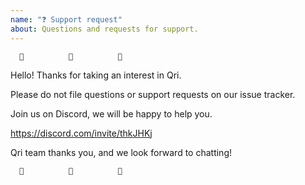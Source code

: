 ```yaml
---
name: "❓ Support request"
about: Questions and requests for support.
---
```


      🛑          🛑          🛑

Hello! Thanks for taking an interest in Qri.

Please do not file questions or support requests on our issue tracker.

Join us on Discord, we will be happy to help you.

https://discord.com/invite/thkJHKj


Qri team thanks you,
and we look forward to chatting!

      🛑          🛑          🛑